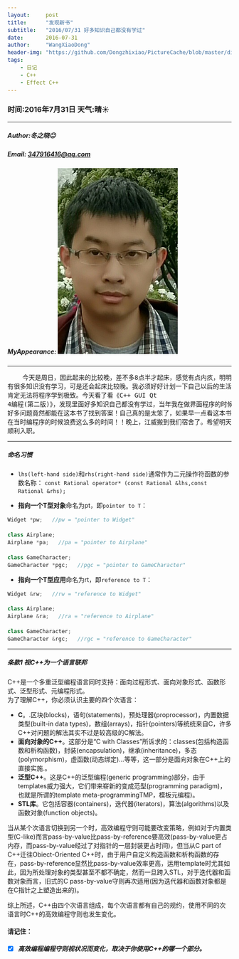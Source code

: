 ```yaml
---
layout:     post
title:      "发现新书"
subtitle:   "2016/07/31 好多知识自己都没有学过"
date:       2016-07-31
author:     "WangXiaoDong"
header-img: "https://github.com/Dongzhixiao/PictureCache/blob/master/diaryPic/20160731.jpg?raw=true"
tags:
    - 日记
    - C++
    - Effect C++
---
```



### 时间:2016年7月31日 天气:晴:sunny:
-----
#####   Author:冬之晓:neutral_face:
#####   Email: 347916416@qq.com
#####   MyAppearance: ![MyAppearance](https://github.com/Dongzhixiao/PictureCache/raw/master/MyPicture.JPG "我的头像")
----------

<pre>
    今天是周日，因此起来的比较晚，差不多8点半才起床，感觉有点内疚，明明自己还
有很多知识没有学习，可是还会起床比较晚。我必须好好计划一下自己以后的生活，否则
肯定无法将程序学到极致。今天看了看《C++ GUI Qt 
4编程(第二版)》，发现里面好多知识自己都没有学过，当年我在做界面程序的时候，有
好多问题竟然都能在这本书了找到答案！自己真的是太笨了，如果早一点看这本书也不会
在当时编程序的时候浪费这么多的时间！！晚上，江威搬到我们宿舍了。希望明天他能够
顺利入职。
</pre>
--------
##### 命名习惯

- `lhs(left-hand side)`和`rhs(right-hand side)`通常作为二元操作符函数的参数名称：
`const Rational operator* (const Rational &lhs,const Rational &rhs);`

- **指向一个T型对象**命名为pt，即`pointer to T`：

```C++
Widget *pw;   //pw = "pointer to Widget"

class Airplane;
Airplane *pa;   //pa = "pointer to Airplane"

class GameCharacter;
GameCharacter *pgc;   //pgc = "pointer to GameCharacter"
```

- **指向一个T型应用**命名为rt，即`reference to T`：

```C++
Widget &rw;   //rw = "reference to Widget"

class Airplane;
Airplane &ra;   //ra = "reference to Airplane"

class GameCharacter;
GameCharacter &rgc;   //rgc = "reference to GameCharacter"
```
-----------
##### 条款1 视C\+\+为一个语言联邦

C\+\+是一个多重泛型编程语言同时支持：面向过程形式、面向对象形式、函数形式、泛型形式、元编程形式。  
为了理解C\+\+，你必须认识主要的四个次语言：

- **C**。.区块(blocks)，语句(statements)，预处理器(proprocessor)，内置数据类型(built-in data types)，数组(arrays)，指针(pointers)等统统来自C，许多C++对问题的解法其实不过是较高级的C解法。
- **面向对象的C++**。这部分是“C with Classes”所诉求的：classes(包括构造函数和析构函数)，封装(encapsulation)，继承(inheritance)，多态(polymorphism)，虚函数(动态绑定)...等等，这一部分是面向对象在C++上的直接实施.。
- **泛型C++**。这是C++的泛型编程(generic programming)部分，由于templates威力强大，它们带来崭新的变成范型(programming paradigm)，也就是所谓的template meta-programmingTMP，模板元编程)。
- **STL库**。它包括容器(containers)，迭代器(iterators)，算法(algorithms)以及函数对象(function objects)。

当从某个次语言切换到另一个时，高效编程守则可能要改变策略，例如对于内置类型(C-like)而言pass-by-value比pass-by-reference要高效(pass-by-value更占内存，而pass-by-value经过了对指针的一层封装更占时间)，但当从C part of C++迁往Obiect-Oriented C++时，由于用户自定义构造函数和析构函数的存在，pass-by-reference显然比pass-by-value效率更高，运用template时尤其如此，因为所处理对象的类型甚至不都不确定，然而一旦跨入STL，对于迭代器和函数对象而言，旧式的C pass-by-value守则再次适用(因为迭代器和函数对象都是在C指针之上塑造出来的)。

综上所述，C\+\+由四个次语言组成，每个次语言都有自己的规约，使用不同的次语言时C\+\+的高效编程守则也发生变化。
 
#### 请记住：
- [x] ***高效编程编程守则视状况而变化，取决于你使用C\+\+的哪一个部分。***
